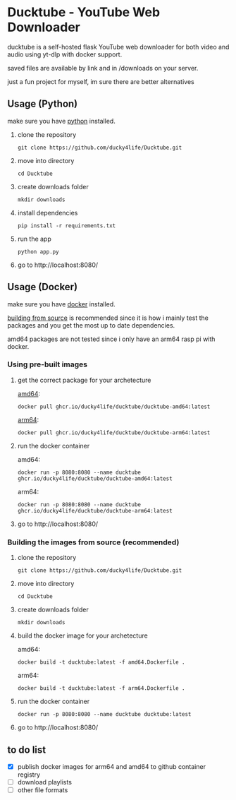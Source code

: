 # Ducktube - YouTube Web Downloader

ducktube is a self-hosted flask YouTube web downloader for both video and audio using yt-dlp with docker support.

saved files are available by link and in /downloads on your server.

just a fun project for myself, im sure there are better alternatives

## Usage (Python)

make sure you have [python](https://www.python.org/downloads/) installed.

1. clone the repository
   ```
   git clone https://github.com/ducky4life/Ducktube.git
   ```
2. move into directory
   ```
   cd Ducktube
   ```
3. create downloads folder
   ```
   mkdir downloads
   ```
4. install dependencies
   ```
   pip install -r requirements.txt
   ```
5. run the app
   ```
   python app.py
   ```
6. go to http://localhost:8080/

## Usage (Docker)

make sure you have [docker](https://www.docker.com) installed.

[building from source](https://github.com/ducky4life/Ducktube#building-the-images-from-source-recommended) is recommended since it is how i mainly test the packages and you get the most up to date dependencies.

amd64 packages are not tested since i only have an arm64 rasp pi with docker.

### Using pre-built images

1. get the correct package for your archetecture

   [amd64](https://github.com/ducky4life/Ducktube/pkgs/container/ducktube%2Fducktube-amd64):
   ```
   docker pull ghcr.io/ducky4life/ducktube/ducktube-amd64:latest
   ```
   [arm64](https://github.com/ducky4life/Ducktube/pkgs/container/ducktube%2Fducktube-arm64):
   ```
   docker pull ghcr.io/ducky4life/ducktube/ducktube-arm64:latest
   ```
2. run the docker container

   amd64:
   ```
   docker run -p 8080:8080 --name ducktube ghcr.io/ducky4life/ducktube/ducktube-amd64:latest
   ```
   arm64:
   ```
   docker run -p 8080:8080 --name ducktube ghcr.io/ducky4life/ducktube/ducktube-arm64:latest
   ```
3. go to http://localhost:8080/

### Building the images from source (recommended)

1. clone the repository
   ```
   git clone https://github.com/ducky4life/Ducktube.git
   ```
2. move into directory
   ```
   cd Ducktube
   ```
3. create downloads folder
   ```
   mkdir downloads
   ```
4. build the docker image for your archetecture

   amd64:
   ```
   docker build -t ducktube:latest -f amd64.Dockerfile .
   ```
   arm64:
   ```
   docker build -t ducktube:latest -f arm64.Dockerfile .
   ```
5. run the docker container
   ```
   docker run -p 8080:8080 --name ducktube ducktube:latest
   ```
6. go to http://localhost:8080/


## to do list

- [x] publish docker images for arm64 and amd64 to github container registry
- [ ] download playlists
- [ ] other file formats
